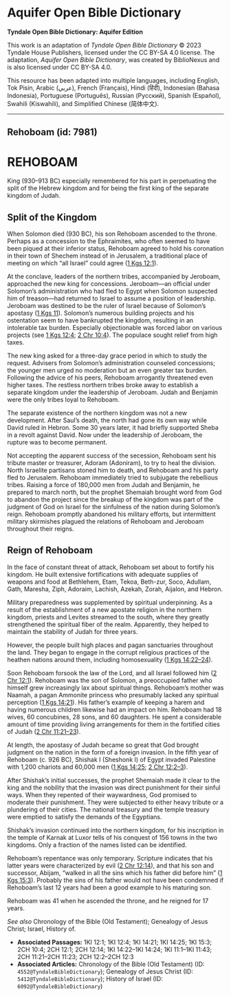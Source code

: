 # Aquifer Open Bible Dictionary

**Tyndale Open Bible Dictionary: Aquifer Edition**

This work is an adaptation of *Tyndale Open Bible Dictionary* © 2023 Tyndale House Publishers, licensed under the CC BY\-SA 4\.0 license. The adaptation, *Aquifer Open Bible Dictionary*, was created by BiblioNexus and is also licensed under CC BY\-SA 4\.0\.

This resource has been adapted into multiple languages, including English, Tok Pisin, Arabic (عربي), French (Français), Hindi (हिंदी), Indonesian (Bahasa Indonesia), Portuguese (Português), Russian (Русский), Spanish (Español), Swahili (Kiswahili), and Simplified Chinese (简体中文).



--------------------------------

## Rehoboam (id: 7981)

REHOBOAM
========

King (930–913 BC) especially remembered for his part in perpetuating the split of the Hebrew kingdom and for being the first king of the separate kingdom of Judah.

Split of the Kingdom
--------------------

When Solomon died (930 BC), his son Rehoboam ascended to the throne. Perhaps as a concession to the Ephraimites, who often seemed to have been piqued at their inferior status, Rehoboam agreed to hold his coronation in their town of Shechem instead of in Jerusalem, a traditional place of meeting on which “all Israel” could agree ([1 Kgs 12:1](https://ref.ly/1Kgs12:1)).

At the conclave, leaders of the northern tribes, accompanied by Jeroboam, approached the new king for concessions. Jeroboam—an official under Solomon’s administration who had fled to Egypt when Solomon suspected him of treason—had returned to Israel to assume a position of leadership. Jeroboam was destined to be the ruler of Israel because of Solomon’s apostasy ([1 Kgs 11](https://ref.ly/1Kgs11:1-1Kgs11:43)). Solomon’s numerous building projects and his ostentation seem to have bankrupted the kingdom, resulting in an intolerable tax burden. Especially objectionable was forced labor on various projects (see [1 Kgs 12:4](https://ref.ly/1Kgs12:4); [2 Chr 10:4](https://ref.ly/2Chr10:4)). The populace sought relief from high taxes.

The new king asked for a three\-day grace period in which to study the request. Advisers from Solomon’s administration counseled concessions; the younger men urged no moderation but an even greater tax burden. Following the advice of his peers, Rehoboam arrogantly threatened even higher taxes. The restless northern tribes broke away to establish a separate kingdom under the leadership of Jeroboam. Judah and Benjamin were the only tribes loyal to Rehoboam.

The separate existence of the northern kingdom was not a new development. After Saul’s death, the north had gone its own way while David ruled in Hebron. Some 30 years later, it had briefly supported Sheba in a revolt against David. Now under the leadership of Jeroboam, the rupture was to become permanent.

Not accepting the apparent success of the secession, Rehoboam sent his tribute master or treasurer, Adoram (Adoniram), to try to heal the division. North Israelite partisans stoned him to death, and Rehoboam and his party fled to Jerusalem. Rehoboam immediately tried to subjugate the rebellious tribes. Raising a force of 180,000 men from Judah and Benjamin, he prepared to march north, but the prophet Shemaiah brought word from God to abandon the project since the breakup of the kingdom was part of the judgment of God on Israel for the sinfulness of the nation during Solomon’s reign. Rehoboam promptly abandoned his military efforts, but intermittent military skirmishes plagued the relations of Rehoboam and Jeroboam throughout their reigns.

Reign of Rehoboam
-----------------

In the face of constant threat of attack, Rehoboam set about to fortify his kingdom. He built extensive fortifications with adequate supplies of weapons and food at Bethlehem, Etam, Tekoa, Beth\-zur, Soco, Adullam, Gath, Maresha, Ziph, Adoraim, Lachish, Azekah, Zorah, Aijalon, and Hebron.

Military preparedness was supplemented by spiritual underpinning. As a result of the establishment of a new apostate religion in the northern kingdom, priests and Levites streamed to the south, where they greatly strengthened the spiritual fiber of the realm. Apparently, they helped to maintain the stability of Judah for three years.

However, the people built high places and pagan sanctuaries throughout the land. They began to engage in the corrupt religious practices of the heathen nations around them, including homosexuality ([1 Kgs 14:22–24](https://ref.ly/1Kgs14:22-1Kgs14:24)).

Soon Rehoboam forsook the law of the Lord, and all Israel followed him ([2 Chr 12:1](https://ref.ly/2Chr12:1)). Rehoboam was the son of Solomon, a preoccupied father who himself grew increasingly lax about spiritual things. Rehoboam’s mother was Naamah, a pagan Ammonite princess who presumably lacked any spiritual perception ([1 Kgs 14:21](https://ref.ly/1Kgs14:21)). His father’s example of keeping a harem and having numerous children likewise had an impact on him. Rehoboam had 18 wives, 60 concubines, 28 sons, and 60 daughters. He spent a considerable amount of time providing living arrangements for them in the fortified cities of Judah ([2 Chr 11:21–23](https://ref.ly/2Chr11:21-2Chr11:23)).

At length, the apostasy of Judah became so great that God brought judgment on the nation in the form of a foreign invasion. In the fifth year of Rehoboam (c. 926 BC), Shishak I (Sheshonk I) of Egypt invaded Palestine with 1,200 chariots and 60,000 men ([1 Kgs 14:25](https://ref.ly/1Kgs14:25); [2 Chr 12:2–3](https://ref.ly/2Chr12:2-2Chr12:3)).

After Shishak’s initial successes, the prophet Shemaiah made it clear to the king and the nobility that the invasion was direct punishment for their sinful ways. When they repented of their waywardness, God promised to moderate their punishment. They were subjected to either heavy tribute or a plundering of their cities. The national treasury and the temple treasury were emptied to satisfy the demands of the Egyptians.

Shishak’s invasion continued into the northern kingdom, for his inscription in the temple of Karnak at Luxor tells of his conquest of 156 towns in the two kingdoms. Only a fraction of the names listed can be identified.

Rehoboam’s repentance was only temporary. Scripture indicates that his latter years were characterized by evil ([2 Chr 12:14](https://ref.ly/2Chr12:14)), and that his son and successor, Abijam, “walked in all the sins which his father did before him” ([1 Kgs 15:3](https://ref.ly/1Kgs15:3)). Probably the sins of his father would not have been condemned if Rehoboam’s last 12 years had been a good example to his maturing son.

Rehoboam was 41 when he ascended the throne, and he reigned for 17 years.

*See also* Chronology of the Bible (Old Testament); Genealogy of Jesus Christ; Israel, History of.

* **Associated Passages:** 1KI 12:1; 1KI 12:4; 1KI 14:21; 1KI 14:25; 1KI 15:3; 2CH 10:4; 2CH 12:1; 2CH 12:14; 1KI 14:22–1KI 14:24; 1KI 11:1–1KI 11:43; 2CH 11:21–2CH 11:23; 2CH 12:2–2CH 12:3
* **Associated Articles:** Chronology of the Bible (Old Testament) (ID: `4552@TyndaleBibleDictionary`); Genealogy of Jesus Christ (ID: `5412@TyndaleBibleDictionary`); History of Israel (ID: `6092@TyndaleBibleDictionary`)

